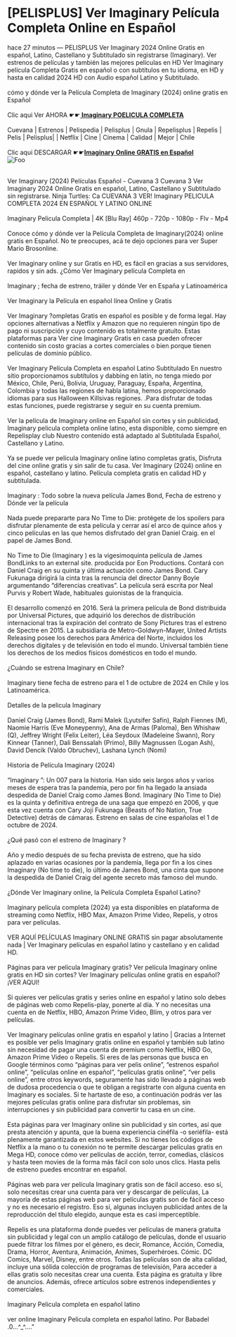 <h1>[PELISPLUS] Ver Imaginary Película Completa Online en Español</h1>


<div class="list-description"><p>hace 27 minutos — PELISPLUS Ver Imaginary 2024 Online Gratis en español, Latino, Castellano y Subtitulado sin registrarse (Imaginary). Ver estrenos de películas y también las mejores películas en HD Ver Imaginary película Completa Gratis en español o con subtítulos en tu idioma, en HD y hasta en calidad 2024 HD con Audio español Latino y Subtitulado.<br><br>cómo y dónde ver la Película Completa de Imaginary (2024) online gratis en Español<br><br>Clic aqui Ver AHORA ☛☛<b><u><a href="https://bit.ly/3TqbA8a.hhtml"> Imaginary POELICULA COMPLETA</a></u></b><br><br>Cuevana | Estrenos | Pelispedia | Pelisplus | Gnula | Repelisplus | Repelis | Pelis | Pelisplus| | Netflix | Cine | Cinema | Calidad | Mejor | Chile<br><br>Clic aqui DESCARGAR ☛☛<b><u><a href="https://bit.ly/3TqbA8a.hhtml">Imaginary Online GRATIS en Español</a></u></b><br>
<img src="https://camo.githubusercontent.com/917e6ed5c302499242165dcc02bdbce85c075fd21b35918eb9c0b771855261b8/68747470733a2f2f7374617469632e7769787374617469632e636f6d2f6d656469612f6232343966395f61646163386637306662336634356238383639313639366337376465313866337e6d76322e676966" alt="Foo" style="max-width: 100%;">




<br>Ver Imaginary (2024) Películas Español - Cuevana 3 Cuevana 3 Ver Imaginary 2024 Online Gratis en español, Latino, Castellano y Subtitulado sin registrarse. Ninja Turtles: Ca CUEVANA 3 VER! Imaginary PELICULA COMPLETA 2024 EN ESPAÑOL Y LATINO ONLINE<br><br>Imaginary Pelicula Completa | 4K [Blu Ray] 460p - 720p - 1080p - Flv - Mp4<br><br>Conoce cómo y dónde ver la Película Completa de Imaginary(2024) online gratis en Español. No te preocupes, acá te dejo opciones para ver Super Mario Brosonline.<br><br>Ver Imaginary online y sur Gratis en HD, es fácil en gracias a sus servidores, rapidos y sin ads. ¿Cómo Ver Imaginary película Completa en<br><br>Imaginary ; fecha de estreno, tráiler y dónde Ver en España y Latinoamérica<br><br>Ver Imaginary la Película en español línea Online y Gratis<br><br>Ver Imaginary ?ompletas Gratis en español es posible y de forma legal. Hay opciones alternativas a Netflix y Amazon que no requieren ningún tipo de pago ni suscripción y cuyo contenido es totalmente gratuito. Estas plataformas para Ver cine Imaginary Gratis en casa pueden ofrecer contenido sin costo gracias a cortes comerciales o bien porque tienen películas de dominio público.<br><br>Ver Imaginary Película Completa en español Latino Subtitulado En nuestro sitio proporcionamos subtítulos y dabbing en latín, no tenga miedo por México, Chile, Perú, Bolivia, Uruguay, Paraguay, España, Argentina, Colombia y todas las regiones de habla latina, hemos proporcionado idiomas para sus Halloween Killsivas regiones. .Para disfrutar de todas estas funciones, puede registrarse y seguir en su cuenta premium.<br><br>Ver la película de Imaginary online en Español sin cortes y sin publicidad, Imaginary pelicula completa online latino, esta disponible, como siempre en Repelisplay club Nuestro contenido está adaptado al Subtitulada Español, Castellano y Latino.<br><br>Ya se puede ver película Imaginary online latino completas gratis, Disfruta del cine online gratis y sin salir de tu casa. Ver Imaginary (2024) online en español, castellano y latino. Película completa gratis en calidad HD y subtitulada.<br><br>Imaginary : Todo sobre la nueva película James Bond, Fecha de estreno y Dónde ver la película<br><br>Nada puede prepararte para No Time to Die: protégete de los spoilers para disfrutar plenamente de esta película y cerrar así el arco de quince años y cinco películas en las que hemos disfrutado del gran Daniel Craig. en el papel de James Bond.<br><br>No Time to Die (Imaginary ) es la vigesimoquinta película de James BondLinks to an external site. producida por Eon Productions. Contará con Daniel Craig en su quinta y última actuación como James Bond. Cary Fukunaga dirigirá la cinta tras la renuncia del director Danny Boyle argumentando “diferencias creativas”. La película será escrita por Neal Purvis y Robert Wade, habituales guionistas de la franquicia.<br><br>El desarrollo comenzó en 2016. Será la primera película de Bond distribuida por Universal Pictures, que adquirió los derechos de distribución internacional tras la expiración del contrato de Sony Pictures tras el estreno de Spectre en 2015. La subsidiaria de Metro-Goldwyn-Mayer, United Artists Releasing posee los derechos para América del Norte, incluidos los derechos digitales y de televisión en todo el mundo. Universal también tiene los derechos de los medios físicos domésticos en todo el mundo.<br><br>¿Cuándo se estrena Imaginary en Chile?<br><br>Imaginary tiene fecha de estreno para el 1 de octubre de 2024 en Chile y los Latinoamérica.<br><br>Detalles de la pelicula Imaginary<br><br>Daniel Craig (James Bond), Rami Malek (Lyutsifer Safin), Ralph Fiennes (M), Naomie Harris (Eve Moneypenny), Ana de Armas (Paloma), Ben Whishaw (Q), Jeffrey Wright (Felix Leiter), Léa Seydoux (Madeleine Swann), Rory Kinnear (Tanner), Dali Benssalah (Primo), Billy Magnussen (Logan Ash), David Dencik (Valdo Obruchev), Lashana Lynch (Nomi)<br><br>Historia de Película Imaginary (2024)<br><br>“Imaginary ”: Un 007 para la historia. Han sido seis largos años y varios meses de espera tras la pandemia, pero por fin ha llegado la ansiada despedida de Daniel Craig como James Bond. Imaginary (No Time to Die) es la quinta y definitiva entrega de una saga que empezó en 2006, y que esta vez cuenta con Cary Joji Fukunaga (Beasts of No Nation, True Detective) detrás de cámaras. Estreno en salas de cine españolas el 1 de octubre de 2024.<br><br>¿Qué pasó con el estreno de Imaginary ?<br><br>Año y medio después de su fecha prevista de estreno, que ha sido aplazado en varias ocasiones por la pandemia, llega por fin a los cines Imaginary (No time to die), lo último de James Bond, una cinta que supone la despedida de Daniel Craig del agente secreto más famoso del mundo.<br><br>¿Dónde Ver Imaginary online, la Película Completa Español Latino?<br><br>Imaginary película completa (2024) ya esta disponibles en plataforma de streaming como Netflix, HBO Max, Amazon Prime Video, Repelis, y otros para ver películas.<br><br>VER AQUÍ PELÍCULAS Imaginary ONLINE GRATIS sin pagar absolutamente nada | Ver Imaginary películas en español latino y castellano y en calidad HD.<br><br>Páginas para ver pelicula Imaginary gratis? Ver película Imaginary online gratis en HD sin cortes? Ver Imaginary películas online gratis en español? ¡VER AQUI!<br><br>Si quieres ver películas gratis y series online en español y latino solo debes de páginas web como Repelis-play, ponerte al día. Y no necesitas una cuenta en de Netflix, HBO, Amazon Prime Video, Blim, y otros para ver películas.<br><br>Ver Imaginary películas online gratis en español y latino | Gracias a Internet es posible ver pelis Imaginary gratis online en español y también sub latino sin necesidad de pagar una cuenta de premium como Netflix, HBO Go, Amazon Prime Video o Repelis. Si eres de las personas que busca en Google términos como “páginas para ver pelis online”, “estrenos español online”, “películas online en español”, “películas gratis online”, “ver pelis online”, entre otros keywords, seguramente has sido llevado a páginas web de dudosa procedencia o que te obligan a registrarte con alguna cuenta en Imaginary es sociales. Si te hartaste de eso, a continuación podrás ver las mejores películas gratis online para disfrutar sin problemas, sin interrupciones y sin publicidad para convertir tu casa en un cine.<br><br>Esta páginas para ver Imaginary online sin publicidad y sin cortes, así que presta atención y apunta, que la buena experiencia cinéfila -o seriéfila- está plenamente garantizada en estos websites. Si no tienes los códigos de Netflix a la mano o tu conexión no te permite descargar películas gratis en Mega HD, conoce cómo ver películas de acción, terror, comedias, clásicos y hasta teen movies de la forma más fácil con solo unos clics. Hasta pelis de estreno puedes encontrar en español.<br><br>Páginas web para ver película Imaginary gratis son de fácil acceso. eso sí, solo necesitas crear una cuenta para ver y descargar de películas, La mayoría de estas páginas web para ver películas gratis son de fácil acceso y no es necesario el registro. Eso sí, algunas incluyen publicidad antes de la reproducción del título elegido, aunque esta es casi imperceptible.<br><br>Repelis es una plataforma donde puedes ver películas de manera gratuita sin publicidad y legal con un amplio catálogo de películas, donde el usuario puede filtrar los filmes por el género, es decir, Romance, Acción, Comedia, Drama, Horror, Aventura, Animación, Animes, Superhéroes. Cómic. DC Comics, Marvel, Disney, entre otros. Todas las películas son de alta calidad, incluye una sólida colección de programas de televisión, Para acceder a ellas gratis solo necesitas crear una cuenta. Esta página es gratuita y libre de anuncios. Además, ofrece artículos sobre estrenos independientes y comerciales.<br><br>Imaginary Pelicula completa en español latino<br><br>ver online Imaginary Pelicula completa en español latino. Por Babadel .0...^_^...."</p></div>


